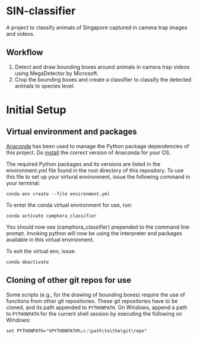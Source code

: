# SIN-classifier
A project to classify animals of Singapore captured in camera trap images and videos. 

## Workflow 
1) Detect and draw bounding boxes around animals in camera trap videos using MegaDetector by Microsoft. 
2) Crop the bounding boxes and create a classifier to classify the detected animals to species level. 

# Initial Setup
## Virtual environment and packages
[Anaconda](https://docs.conda.io/projects/conda/en/latest/user-guide/tasks/manage-environments.html) has been used to manage the Python package dependencies of this project. Do [install](https://docs.anaconda.com/anaconda/install/index.html) the correct version of Anaconda for your OS. 

The required Python packages and its versions are listed in the environment.yml file found in the root directory of this repository. To use this file to set up your virtural environment, issue the following command in your terminal: 
```
conda env create --file environment.yml
```

To enter the conda virtual environment for use, run:
```
conda activate camphora_classifier
```
You should now see (camphora_classifier) prepended to the command line prompt. Invoking python will now be using the interpreter and packages available in this virtual environment.

To exit the virtual env, issue:
```
conda deactivate
```

## Cloning of other git repos for use
Some scripts (e.g., for the drawing of bounding boxes) require the use of functions from other git repositories. These git repositories have to be cloned, and its path appended to `PYTHONPATH`. On Windows, append a path to `PYTHONPATH` for the current shell session by executing the following on Windows:
```
set PYTHONPATH="%PYTHONPATH%;c:\path\to\the\git\repo"
```